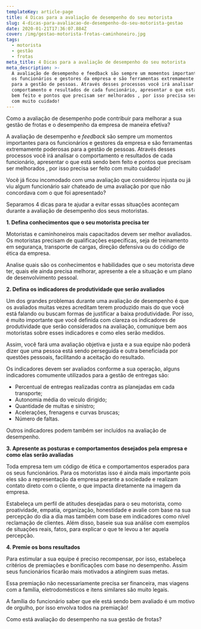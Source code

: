 ```yaml
---
templateKey: article-page
title: 4 Dicas para a avaliação de desempenho do seu motorista
slug: 4-dicas-para-avaliacao-de-desempenho-do-seu-motorista-gestao
date: 2020-01-21T17:36:07.884Z
cover: /img/gestao-motorista-frotas-caminhoneiro.jpg
tags:
  - motorista
  - gestão
  - frotas
meta_title: 4 Dicas para a avaliação de desempenho do seu motorista
meta_description: >-
  A avaliação de desempenho e feedback são sempre um momentos importantes para
  os funcionários e gestores da empresa e são ferramentas extremamente poderosas
  para a gestão de pessoas. Através desses processos você irá analisar o
  comportamento e resultados de cada funcionário, apresentar o que está sendo
  bem feito e pontos que precisam ser melhorados , por isso precisa ser feito
  com muito cuidado!
---
```

Como a avaliação de desempenho pode contribuir para melhorar a sua gestão de frotas e o desempenho da empresa de maneira efetiva?

A avaliação de desempenho e _feedback_ são sempre um momentos importantes para os funcionários e gestores da empresa e são ferramentas extremamente poderosas para a gestão de pessoas. Através desses processos você irá analisar o comportamento e resultados de cada funcionário, apresentar o que está sendo bem feito e pontos que precisam ser melhorados , por isso precisa ser feito com muito cuidado!

Você já ficou incomodado com uma avaliação que considerou injusta ou já viu algum funcionário sair chateado de uma avaliação por que não concordava com o que foi apresentado?

Separamos 4 dicas para te ajudar a evitar essas situações aconteçam durante a avaliação de desempenho dos seus motoristas.



**1. Defina conhecimentos que o seu motorista precisa ter**

Motoristas e caminhoneiros mais capacitados devem ser melhor avaliados. Os motoristas precisam de qualificações específicas, seja de treinamento em segurança, transporte de cargas, direção defensiva ou do código de ética da empresa. 

Analise quais são os conhecimentos e habilidades que o seu motorista deve ter, quais ele ainda precisa melhorar, apresente a ele a situação e um plano de desenvolvimento pessoal.



**2. Defina os indicadores de produtividade que serão avaliados**

Um dos grandes problemas durante uma avaliação de desempenho é que os avaliados muitas vezes acreditam terem produzido mais do que você está falando ou buscam formas de justificar a baixa produtividade. Por isso, é muito importante que você definida com clareza os indicadores de produtividade que serão considerados na avaliação, comunique bem aos motoristas sobre esses indicadores e como eles serão medidos. 

Assim, você fará uma avaliação objetiva e justa e a sua equipe não poderá dizer que uma pessoa está sendo perseguida e outra beneficiada por questões pessoais, facilitando a aceitação do resultado.

Os indicadores devem ser avaliados conforme a sua operação, alguns indicadores comumente utilizados para a gestão de entregas são:

* Percentual de entregas realizadas contra as planejadas em cada transporte;
* Autonomia média do veículo dirigido;
* Quantidade de multas e sinistro;
* Acelerações, frenagens e curvas bruscas;
* Número de faltas.

Outros indicadores podem também ser incluídos na avaliação de desempenho.



**3. Apresente as posturas e comportamentos desejados pela empresa e como elas serão avaliadas**

Toda empresa tem um código de ética e comportamentos esperados para os seus funcionários. Para os motoristas isso é ainda mais importante pois eles são a representação da empresa perante a sociedade e realizam contato direto com o cliente, o que impacta diretamente na imagem da empresa. 

Estabeleça um perfil de atitudes desejadas para o seu motorista, como proatividade, empatia, organização, honestidade e avalie com base na sua percepção do dia a dia mas também com base em indicadores como nível reclamação de clientes. Além disso, baseie sua sua análise com exemplos de situações reais, fatos, para explicar o que te levou a ter aquela percepção. 



**4. Premie os bons resultados**

Para estimular a sua equipe é preciso recompensar, por isso, estabeleça critérios de premiações e bonificações com base no desempenho. Assim seus funcionários ficarão mais motivados a atingirem suas metas. 

Essa premiação não necessariamente precisa ser financeira, mas viagens com a família, eletrodomésticos e itens similares são muito legais. 

A família do funcionário saber que ele está sendo bem avaliado é um motivo de orgulho, por isso envolva todos na premiação!

Como está avaliação do desempenho na sua gestão de frotas?
